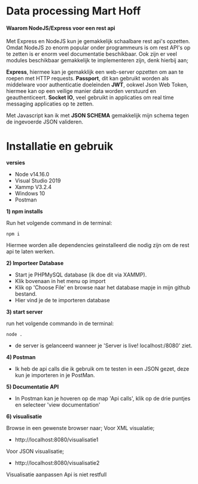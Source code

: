 # Data processing Mart Hoff

#### Waarom NodeJS/Express voor een rest api

Met Express en NodeJS kun je gemakkelijk schaalbare rest api's opzetten. Omdat NodeJS zo enorm popular onder programmeurs is om rest API's op te zetten is er enorm veel documentatie beschikbaar. Ook zijn er veel modules beschikbaar gemakkelijk te implementeren zijn, denk hierbij aan;

**Express**, hiermee kan je gemakklijk een web-server opzetten om aan te roepen met HTTP requests.
**Passport**, dit kan gebruikt worden als middelware voor authenticatie doeleinden
**JWT**, ookwel Json Web Token, hiermee kan op een veilige manier data worden verstuurd en geauthenticeert.
**Socket IO**, veel gebruikt in applicaties om real time messaging applicaties op te zetten.

Met Javascript kan ik met **JSON SCHEMA** gemakkelijk mijn schema tegen de ingevoerde JSON valideren. 



# Installatie en gebruik

**versies**

* Node v14.16.0
* Visual Studio 2019
* Xammp V3.2.4
* Windows 10
* Postman

**1) npm installs**

Run het volgende command in de terminal:
```
npm i 
```

Hiermee worden alle dependencies geinstalleerd die nodig zijn om de rest api te laten werken.

**2) Importeer Database**

  * Start je PHPMySQL database (ik doe dit via XAMMP).
  * Klik bovenaan in het menu op import
  * Klik op 'Choose File' en browse naar het database mapje in mijn github bestand.
  * Hier vind je de te importeren database

**3) start server**

run het volgende commando in de terminal:

  ```
  node . 
  ```
 * de server is gelanceerd wanneer je 'Server is live! localhost:/8080' ziet.

**4) Postman**

* Ik heb de api calls die ik gebruik om te testen in een JSON gezet, deze kun je importeren in je PostMan.

**5) Documentatie API**

* In Postman kan je hoveren op de map 'Api calls', klik op de drie puntjes en selecteer 'view documentation'

**6) visualisatie**

Browse in een gewenste browser naar;
Voor XML visualatie;
* http://localhost:8080/visualisatie1

Voor JSON visualisatie;
* http://localhost:8080/visualisatie2



Visualisatie aanpassen
Api is niet restfull